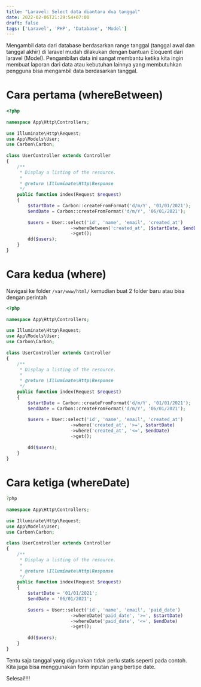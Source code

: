 ```yaml
---
title: "Laravel: Select data diantara dua tanggal"
date: 2022-02-06T21:29:54+07:00
draft: false
tags: ['Laravel', 'PHP', 'Database', 'Model']
---
```


Mengambil data dari database berdasarkan range tanggal (tanggal awal dan tanggal akhir) di laravel  mudah dilakukan dengan bantuan Eloquent dari laravel (Model). Pengambilan data ini sangat membantu ketika kita ingin membuat laporan dari data atau kebutuhan lainnya yang membutuhkan pengguna bisa mengambil data berdasarkan tanggal.

# Cara pertama (whereBetween)
```php
<?php
  
namespace App\Http\Controllers;
  
use Illuminate\Http\Request;
use App\Models\User;
use Carbon\Carbon;
  
class UserController extends Controller
{
    /**
     * Display a listing of the resource.
     *
     * @return \Illuminate\Http\Response
     */
    public function index(Request $request)
    {
        $startDate = Carbon::createFromFormat('d/m/Y', '01/01/2021');
        $endDate = Carbon::createFromFormat('d/m/Y', '06/01/2021');
  
        $users = User::select('id', 'name', 'email', 'created_at')
                        ->whereBetween('created_at', [$startDate, $endDate])
                        ->get();
        dd($users);
    }
}
```

# Cara kedua (where)
Navigasi ke folder `/var/www/html/` kemudian buat 2 folder baru atau bisa dengan perintah
```php
<?php
  
namespace App\Http\Controllers;
  
use Illuminate\Http\Request;
use App\Models\User;
use Carbon\Carbon;
  
class UserController extends Controller
{
    /**
     * Display a listing of the resource.
     *
     * @return \Illuminate\Http\Response
     */
    public function index(Request $request)
    {
        $startDate = Carbon::createFromFormat('d/m/Y', '01/01/2021');
        $endDate = Carbon::createFromFormat('d/m/Y', '06/01/2021');
  
        $users = User::select('id', 'name', 'email', 'created_at')
                        ->where('created_at', '>=', $startDate)
                        ->where('created_at', '<=', $endDate)
                        ->get();
  
        dd($users);
    }
}
```

# Cara ketiga (whereDate)
```php
?php
  
namespace App\Http\Controllers;
  
use Illuminate\Http\Request;
use App\Models\User;
use Carbon\Carbon;
  
class UserController extends Controller
{
    /**
     * Display a listing of the resource.
     *
     * @return \Illuminate\Http\Response
     */
    public function index(Request $request)
    {
        $startDate = '01/01/2021';
        $endDate = '06/01/2021';
  
        $users = User::select('id', 'name', 'email', 'paid_date')
                        ->whereDate('paid_date', '>=', $startDate)
                        ->whereDate('paid_date', '<=', $endDate)
                        ->get();
  
        dd($users);
    }
}
```

Tentu saja tanggal yang digunakan tidak perlu statis seperti pada contoh. Kita juga bisa menggunakan form inputan yang bertipe date.

Selesai!!!!